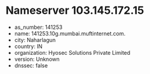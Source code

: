 # Nameserver 103.145.172.15

* as_number: 141253
* name: 141253.10g.mumbai.muftinternet.com.
* city: Naharlagun
* country: IN
* organization: Hyosec Solutions Private Limited
* version: Unknown
* dnssec: false
